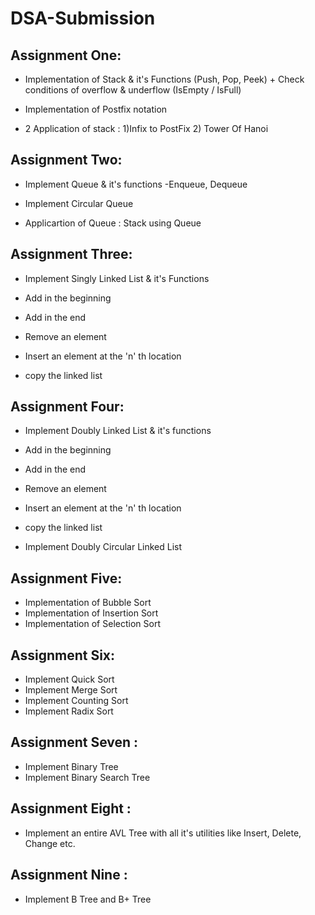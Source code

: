 # DSA-Submission

## Assignment One:

- Implementation of Stack & it's Functions (Push, Pop, Peek) + Check conditions of overflow & underflow (IsEmpty / IsFull) 

- Implementation of Postfix notation

- 2 Application of stack : 1)Infix to PostFix 2) Tower Of Hanoi

## Assignment Two:

- Implement Queue & it's functions
-Enqueue, Dequeue

- Implement Circular Queue 

- Applicartion of Queue : Stack using Queue

## Assignment Three:

- Implement Singly Linked List & it's Functions

- Add in the beginning 
- Add in the end
- Remove an element 
- Insert an element at the 'n' th location 
- copy the linked list

## Assignment Four:

- Implement Doubly Linked List & it's functions

- Add in the beginning 
- Add in the end
- Remove an element 
- Insert an element at the 'n' th location 
- copy the linked list


- Implement Doubly Circular Linked List

## Assignment Five:

- Implementation of Bubble Sort
- Implementation of Insertion Sort
- Implementation of Selection Sort

## Assignment Six:

- Implement Quick Sort
- Implement Merge Sort
- Implement Counting Sort
- Implement Radix Sort

## Assignment Seven :

- Implement Binary Tree
- Implement Binary Search Tree

## Assignment Eight :

- Implement an entire AVL Tree with all it's utilities like Insert, Delete, Change etc.

## Assignment Nine :

- Implement B Tree and B+ Tree
